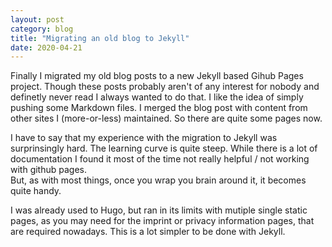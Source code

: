 ```yaml
---
layout: post
category: blog
title: "Migrating an old blog to Jekyll"
date: 2020-04-21
---
```


Finally I migrated my old blog posts to a new Jekyll based Gihub Pages project.
Though these posts probably aren't of any interest for nobody and definetly
never read I always wanted to do that. I like the idea of simply pushing some
Markdown files. I merged the blog post with content from other sites I
(more-or-less) maintained. So there are quite some pages now.

I have to say that my experience with the migration to Jekyll was surprinsingly
hard. The learning curve is quite steep. While there is a lot of documentation
I found it most of the time not really helpful / not working with github pages.  
But, as with most things, once you wrap you brain around it, it becomes quite handy.

I was already used to Hugo, but ran in its limits with mutiple single static
pages, as you may need for the imprint or privacy information pages, that are
required nowadays. This is a lot simpler to be done with Jekyll.
